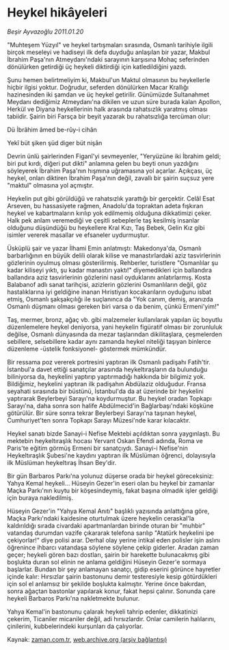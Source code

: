 # Heykel hikâyeleri

*Beşir Ayvazoğlu 2011.01.20*

<td class="columnist-detail">
<p>"Muhteşem Yüzyıl" ve heykel tartışmaları sırasında, Osmanlı tarihiyle ilgili birçok meseleyi ve hadiseyi ilk defa duyduğu anlaşılan bir yazar, Makbul İbrahim Paşa'nın Atmeydanı'ndaki sarayının karşısına Mohaç seferinden dönülürken getirdiği üç heykeli diktirdiği için katledildiğini yazdı.</p>
<p>
<div id="haberMetinDiv">
<p>Şunu hemen belirtmeliyim ki, Makbul'un Maktul olmasının bu heykellerle hiçbir ilgisi yoktur. Doğrudur, seferden dönülürken Macar Krallığı hazinesinden iki şamdan ve üç heykel getirilir. Günümüzde Sultanahmet Meydanı dediğimiz Atmeydanı'na dikilen ve uzun süre burada kalan Apollon, Herkül ve Diyana heykellerinin halk arasında rahatsızlık yaratmış olması tabiidir. Şairin biri Farsça bir beyit yazarak bu rahatsızlığa tercüman olur:
<p>Dü İbrâhim âmed be-rûy-i cihân
<p>Yekî büt şiken şüd diger büt nişân
<p>Devrin ünlü şairlerinden Figanî'yi sevmeyenler, "Yeryüzüne iki İbrahim geldi; biri put kırdı, diğeri put dikti" anlamına gelen bu beyti onun yazdığını söyleyerek İbrahim Paşa'nın hışmına uğramasına yol açarlar. Açıkçası, üç heykel, onları diktiren İbrahim Paşa'nın değil, zavallı bir şairin suçsuz yere "maktul" olmasına yol açmıştır.
<p>Heykelin put gibi görüldüğü ve rahatsızlık yarattığı bir gerçektir. Celâl Esat Arseven, bu hassasiyete rağmen, Anadolu'da topraktan adeta fışkıran heykel ve kabartmaların kırılıp yok edilmemiş olduğuna dikkatimizi çeker. Halk pek anlam veremediği ve çeşitli sebeplerle taş kesilmiş insanlar olduğunu düşündüğü bu heykellere Kral Kızı, Taş Bebek, Gelin Kız gibi isimler vererek masallar ve efsaneler uydurmuştur.
<p>Üsküplü şair ve yazar İlhami Emin anlatmıştı: Makedonya'da, Osmanlı barbarlığının en büyük delili olarak kilise ve manastırlardaki aziz tasvirlerinin gözlerinin oyulmuş olması gösterilirmiş. Rehberler, turistlere "Osmanlılar şu kadar kiliseyi yıktı, şu kadar manastırı yaktı!" diyemedikleri için ballandıra ballandıra aziz tasvirlerinin gözlerini nasıl oyduklarını anlatırlarmış. Kosta Balabanof adlı sanat tarihçisi, azizlerin gözlerini Osmanlıların değil, göz hastalıklarına iyi geldiğine inanan Hıristiyan kocakarıların oyduğunu isbat etmiş, Osmanlı şakşakçılığı ile suçlanınca da "Yok canım, demiş, aranızda Osmanlı düşmanı olması gereken biri varsa o da benim, çünkü Ermeni'yim!"
<p>Taş, mermer, bronz, ağaç vb. gibi malzemeler kullanılarak yapılan üç boyutlu düzenlemelere heykel deniyorsa, yani heykelin figüratif olması bir zorunluluk değilse, Osmanlı dünyasında da mezar taşlarından dikilitaşlara, çeşmelerden sebillere, selsebillere kadar aynı zamanda heykel niteliği taşıyan binlerce düzenleme -üstelik fonksiyonel- göstermek mümkündür.
<p>Bir ressama poz vererek portresini yaptıran ilk Osmanlı padişahı Fatih'tir. İstanbul'a davet ettiği sanatçılar arasında heykeltıraşların da bulunduğu biliniyorsa da, heykelini yaptırıp yaptırmadığı hakkında bir bilgimiz yok. Bildiğimiz, heykelini yaptıran ilk padişahın Abdülaziz olduğudur. Fransa seyahati sırasında bir büstünü, İstanbul'da da at üzerinde bir heykelini yaptırarak Beylerbeyi Sarayı'na koydurmuştur. Bu heykel oradan Topkapı Sarayı'na, daha sonra son halife Abdülmecid'in Bağlarbaşı'ndaki köşküne götürülür. Bir süre sonra tekrar Beylerbeyi Sarayı'na taşınan heykel, Cumhuriyet'ten sonra Topkapı Sarayı Müzesi'nde karar kılacaktır.
<p>Heykel sanatı bizde Sanayi-i Nefise Mektebi açıldıktan sonra yaygınlaştı. Bu mektebin heykeltıraşlık hocası Yervant Oskan Efendi adında, Roma ve Paris'te eğitim görmüş Ermeni bir sanatçıydı. Sanayi-i Nefise'nin Heykeltıraşlık Şubesi'ne kaydını yaptıran ilk Müslüman öğrenci, dolayısıyla ilk Müslüman heykeltıraş İhsan Bey'dir.
<p>Bir gün Barbaros Parkı'na yolunuz düşerse orada bir heykel göreceksiniz: Yahya Kemal heykeli... Hüseyin Gezer'in eseri olan bu heykel bir zamanlar Maçka Parkı'nın kuytu bir köşesindeymiş, fakat başına olmadık işler geldiği için buraya nakledilmiş.
<p>Hüseyin Gezer'in "Yahya Kemal Anıtı" başlıklı yazısında anlattığına göre, Maçka Parkı'ndaki kaidesine oturtulmak üzere heykelin ceraskal'la kaldırıldığı sırada civardaki apartmanlardan birinde oturan bir "muhbir" vatandaş durumdan vazife çıkararak telefona sarılıp "Atatürk heykelini ipe çekiyorlar!" diye polisi arar. Derhal olay yerine intikal eden polisler işin aslını öğrenince ihbarcı vatandaşa söylene söylene çekip giderler. Aradan zaman geçer; heykeli gören bazı dostları, şairin bir harekette bulunacakmış gibi boşlukta duran sol elinin ne anlama geldiğini Hüseyin Gezer'e sormaya başlarlar. Bundan bir şey anlamayan sanatçı, gidip eserini görünce hayretler içinde kalır: Hırsızlar şairin bastonunu demir testeresiyle kesip götürdükleri için sol el anlamsız bir şekilde boşlukta kalmıştır. Yerine önce bakırdan, sonra ağaçtan bastonlar yapılarak konur, fakat hepsi çalınır. Sonunda çare heykeli Barbaros Parkı'na nakletmekte bulunur.
<p>Yahya Kemal'in bastonunu çalarak heykeli tahrip edenler, dikkatinizi çekerim, Ticaniler micaniler değil, adi hırsızlardır. Onlar camilerin halılarını, çinilerini, kubbelerindeki kurşunları da çalıyorlar. </p></p></p></p></p></p></p></p></p></p></p></p></div>
</p>
<a href="http://web.archive.org/web/20110206194601/mailto:b.ayvazoglu@zaman.com.tr">
</a></td>

Kaynak: [zaman.com.tr](http://zaman.com.tr/yazar.do?yazino=1081606), [web.archive.org (arşiv bağlantısı)](http://web.archive.org/web/20110206194601/http://www.zaman.com.tr:80/yazar.do?yazino=1081606)
